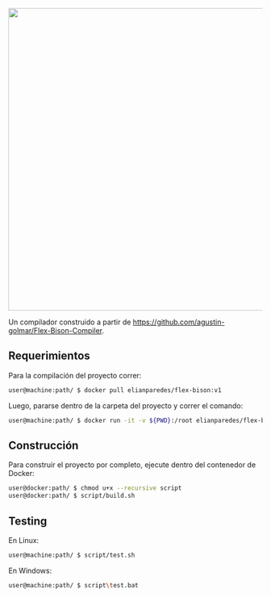 <p align="center">
  <img width="600" src="https://user-images.githubusercontent.com/70670549/236367508-8641017f-60b0-41ec-95d0-c227ba246882.png">
</p>

Un compilador construido a partir de https://github.com/agustin-golmar/Flex-Bison-Compiler.

## Requerimientos

Para la compilación del proyecto correr:
```bash
user@machine:path/ $ docker pull elianparedes/flex-bison:v1
```

Luego, pararse dentro de la carpeta del proyecto y correr el comando:
```bash
user@machine:path/ $ docker run -it -v ${PWD}:/root elianparedes/flex-bison:v1
```

## Construcción

Para construir el proyecto por completo, ejecute dentro del contenedor de Docker:

```bash
user@docker:path/ $ chmod u+x --recursive script
user@docker:path/ $ script/build.sh
```

## Testing

En Linux:

```bash
user@machine:path/ $ script/test.sh
```

En Windows:

```bash
user@machine:path/ $ script\test.bat
```
